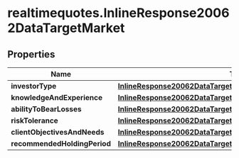 # realtimequotes.InlineResponse20062DataTargetMarket

## Properties

Name | Type | Description | Notes
------------ | ------------- | ------------- | -------------
**investorType** | [**InlineResponse20062DataTargetMarketInvestorType**](InlineResponse20062DataTargetMarketInvestorType.md) |  | [optional] 
**knowledgeAndExperience** | [**InlineResponse20062DataTargetMarketKnowledgeAndExperience**](InlineResponse20062DataTargetMarketKnowledgeAndExperience.md) |  | [optional] 
**abilityToBearLosses** | [**InlineResponse20062DataTargetMarketAbilityToBearLosses**](InlineResponse20062DataTargetMarketAbilityToBearLosses.md) |  | [optional] 
**riskTolerance** | [**InlineResponse20062DataTargetMarketRiskTolerance**](InlineResponse20062DataTargetMarketRiskTolerance.md) |  | [optional] 
**clientObjectivesAndNeeds** | [**InlineResponse20062DataTargetMarketClientObjectivesAndNeeds**](InlineResponse20062DataTargetMarketClientObjectivesAndNeeds.md) |  | [optional] 
**recommendedHoldingPeriod** | [**InlineResponse20062DataTargetMarketRecommendedHoldingPeriod**](InlineResponse20062DataTargetMarketRecommendedHoldingPeriod.md) |  | [optional] 


